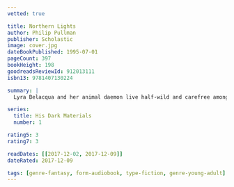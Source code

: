 ```yaml
---
vetted: true

title: Northern Lights
author: Philip Pullman
publisher: Scholastic
image: cover.jpg
dateBookPublished: 1995-07-01
pageCount: 397
bookHeight: 198
goodreadsReviewId: 912013111
isbn13: 9781407130224

summary: |
  Lyra Belacqua and her animal daemon live half-wild and carefree among scholars of Jordan College, Oxford. The destiny that awaits her will take her to the frozen lands of the Arctic, where witch-clans reign and ice-bears fight. Her extraordinary journey will have immeasurable consequences far beyond her own world…

series:
  title: His Dark Materials
  number: 1

rating5: 3
rating7: 3

readDates: [[2017-12-02, 2017-12-09]]
dateRated: 2017-12-09

tags: [genre-fantasy, form-audiobook, type-fiction, genre-young-adult]
---
```

